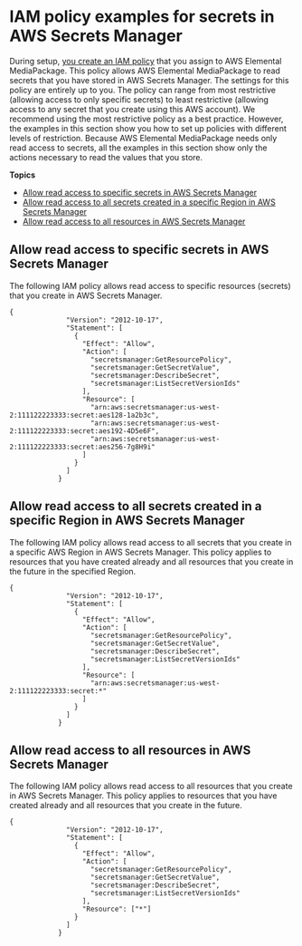 # IAM policy examples for secrets in AWS Secrets Manager<a name="iam-policy-examples-asm-secrets"></a>

During setup, [you create an IAM policy](setting-up-create-trust-rel-policy.md) that you assign to AWS Elemental MediaPackage\. This policy allows AWS Elemental MediaPackage to read secrets that you have stored in AWS Secrets Manager\. The settings for this policy are entirely up to you\. The policy can range from most restrictive \(allowing access to only specific secrets\) to least restrictive \(allowing access to any secret that you create using this AWS account\)\. We recommend using the most restrictive policy as a best practice\. However, the examples in this section show you how to set up policies with different levels of restriction\. Because AWS Elemental MediaPackage needs only read access to secrets, all the examples in this section show only the actions necessary to read the values that you store\.

**Topics**
+ [Allow read access to specific secrets in AWS Secrets Manager](#iam-policy-examples-asm-specific-secrets)
+ [Allow read access to all secrets created in a specific Region in AWS Secrets Manager](#iam-policy-examples-asm-secrets-in-a-region)
+ [Allow read access to all resources in AWS Secrets Manager](#iam-policy-examples-asm-secrets-all)

## Allow read access to specific secrets in AWS Secrets Manager<a name="iam-policy-examples-asm-specific-secrets"></a>

The following IAM policy allows read access to specific resources \(secrets\) that you create in AWS Secrets Manager\.

```
{
              "Version": "2012-10-17",
              "Statement": [
                {
                  "Effect": "Allow",
                  "Action": [
                    "secretsmanager:GetResourcePolicy",
                    "secretsmanager:GetSecretValue",
                    "secretsmanager:DescribeSecret",
                    "secretsmanager:ListSecretVersionIds"
                  ],
                  "Resource": [
                    "arn:aws:secretsmanager:us-west-2:111122223333:secret:aes128-1a2b3c",
                    "arn:aws:secretsmanager:us-west-2:111122223333:secret:aes192-4D5e6F",
                    "arn:aws:secretsmanager:us-west-2:111122223333:secret:aes256-7g8H9i"
                  ]
                }
              ]
            }
```

## Allow read access to all secrets created in a specific Region in AWS Secrets Manager<a name="iam-policy-examples-asm-secrets-in-a-region"></a>

The following IAM policy allows read access to all secrets that you create in a specific AWS Region in AWS Secrets Manager\. This policy applies to resources that you have created already and all resources that you create in the future in the specified Region\.

```
{
              "Version": "2012-10-17",
              "Statement": [
                {
                  "Effect": "Allow",
                  "Action": [
                    "secretsmanager:GetResourcePolicy",
                    "secretsmanager:GetSecretValue",
                    "secretsmanager:DescribeSecret",
                    "secretsmanager:ListSecretVersionIds"
                  ],
                  "Resource": [
                    "arn:aws:secretsmanager:us-west-2:111122223333:secret:*"
                  ]
                }
              ]
            }
```

## Allow read access to all resources in AWS Secrets Manager<a name="iam-policy-examples-asm-secrets-all"></a>

The following IAM policy allows read access to all resources that you create in AWS Secrets Manager\. This policy applies to resources that you have created already and all resources that you create in the future\.

```
{
              "Version": "2012-10-17",
              "Statement": [
                {
                  "Effect": "Allow",
                  "Action": [
                    "secretsmanager:GetResourcePolicy",
                    "secretsmanager:GetSecretValue",
                    "secretsmanager:DescribeSecret",
                    "secretsmanager:ListSecretVersionIds"
                  ],
                  "Resource": ["*"]
                }
              ]
            }
```